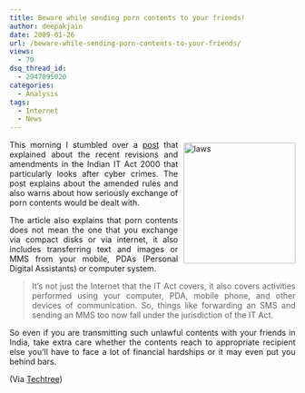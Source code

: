 ```yaml
---
title: Beware while sending porn contents to your friends!
author: deepakjain
date: 2009-01-26
url: /beware-while-sending-porn-contents-to-your-friends/
views:
  - 70
dsq_thread_id:
  - 2947095020
categories:
  - Analysis
tags:
  - Internet
  - News
---
```

<p align="justify">
  <img class="wp-image-51226" style="border-top-width: 0px;border-left-width: 0px;border-bottom-width: 0px;margin: 5px 0px 0px 10px;border-right-width: 0px" height="213" alt="laws" src="http://cdn.devilsworkshop.org/files/2009/01/laws.jpg" width="197" align="right" border="0" /> This morning I stumbled over a <a href="http://www.techtree.com/India/News/Emailing_Porn_Will_Land_You_in_Jail/551-97343-643.html" onclick="_gaq.push(['_trackEvent', 'outbound-article', 'http://www.techtree.com/India/News/Emailing_Porn_Will_Land_You_in_Jail/551-97343-643.html', 'post']);" >post</a> that explained about the recent revisions and amendments in the Indian IT Act 2000 that particularly looks after cyber crimes. The post explains about the amended rules and also warns about how seriously exchange of porn contents would be dealt with.
</p>

<p align="justify">
  The article also explains that porn contents does not mean the one that you exchange via compact disks or via internet, it also includes transferring text and images or MMS from your mobile, PDAs (Personal Digital Assistants) or computer system.
</p>

> <p align="justify">
>   It&#8217;s not just the Internet that the IT Act covers, it also covers activities performed using your computer, PDA, mobile phone, and other devices of communication. So, things like forwarding an SMS and sending an MMS too now fall under the jurisdiction of the IT Act.
> </p>

<p align="justify">
  <p align="justify">
    So even if you are transmitting such unlawful contents with your friends in India, take extra care whether the contents reach to appropriate recipient else you’ll have to face a lot of financial hardships or it may even put you behind bars.
  </p>
  
  <p align="justify">
    (Via <a href="http://www.techtree.com/India/News/Emailing_Porn_Will_Land_You_in_Jail/551-97343-643.html" onclick="_gaq.push(['_trackEvent', 'outbound-article', 'http://www.techtree.com/India/News/Emailing_Porn_Will_Land_You_in_Jail/551-97343-643.html', 'Techtree']);" target="_blank">Techtree</a>)
  </p>
